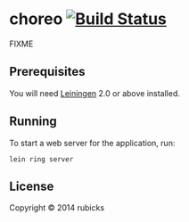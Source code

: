# choreo [![Build Status](https://travis-ci.org/rubicks/choreo.png?branch=master)](https://travis-ci.org/rubicks/choreo)

FIXME

## Prerequisites

You will need [Leiningen][1] 2.0 or above installed.

[1]: https://github.com/technomancy/leiningen

## Running

To start a web server for the application, run:

    lein ring server

## License

Copyright © 2014 rubicks
